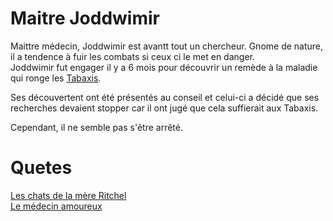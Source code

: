
# Maitre Joddwimir
Maittre médecin, Joddwimir est avantt tout un chercheur. Gnome de nature,
il a tendence à fuir les combats si ceux ci le met en danger.  
Joddwimir fut engager il y a 6 mois pour découvrir un remède à la maladie
qui ronge les [Tabaxis](https://www.aidedd.org/univers/tabaxis/).

Ses découvertent ont été présentés au conseil et celui-ci a décidé que 
ses recherches devaient stopper car il ont jugé que cela suffierait aux 
Tabaxis. 

Cependant, il ne semble pas s'être arrêté. 


# Quetes
[Les chats de la mère Ritchel](../3-Quetes/Chat_perdu.md)  
[Le médecin amoureux](../3-Quetes/Medecin_amoureux.md)